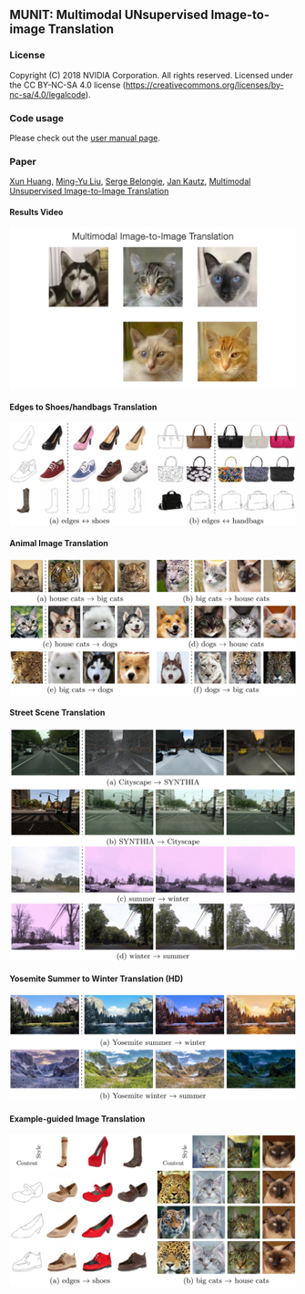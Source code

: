 ## MUNIT: Multimodal UNsupervised Image-to-image Translation

### License

Copyright (C) 2018 NVIDIA Corporation.  All rights reserved.
Licensed under the CC BY-NC-SA 4.0 license (https://creativecommons.org/licenses/by-nc-sa/4.0/legalcode). 

### Code usage

Please check out the [user manual page](USAGE.md).

### Paper

[Xun Huang](http://www.cs.cornell.edu/~xhuang/), [Ming-Yu Liu](http://mingyuliu.net/), [Serge Belongie](https://vision.cornell.edu/se3/people/serge-belongie/), [Jan Kautz](http://jankautz.com/), [Multimodal Unsupervised Image-to-Image Translation]()

#### Results Video
[![](results/video.jpg)](https://youtu.be/ab64TWzWn40 "Multimodal UNsupervised Image-to-image Translation Networks")

#### Edges to Shoes/handbags Translation

![](results/edges2shoes_handbags.jpg)

#### Animal Image Translation

![](results/animal.jpg)

#### Street Scene Translation

![](results/street.jpg)

#### Yosemite Summer to Winter Translation (HD)

![](results/summer2winter_yosemite.jpg)

#### Example-guided Image Translation

![](results/example_guided.jpg)




